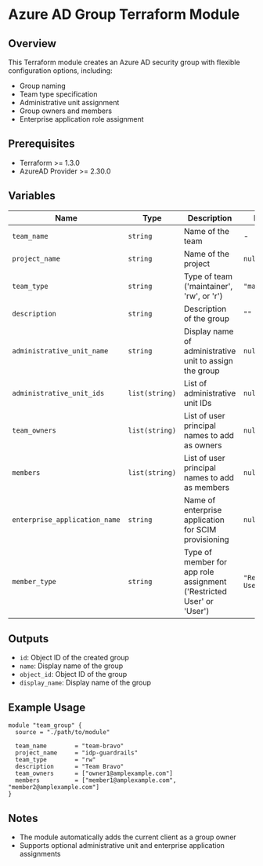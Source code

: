 # Azure AD Group Terraform Module

## Overview
This Terraform module creates an Azure AD security group with flexible configuration options, including:
- Group naming
- Team type specification
- Administrative unit assignment
- Group owners and members
- Enterprise application role assignment

## Prerequisites
- Terraform >= 1.3.0
- AzureAD Provider >= 2.30.0

## Variables

| Name | Type | Description | Default | Required |
|------|------|-------------|---------|:--------:|
| `team_name` | `string` | Name of the team | - | ✓ |
| `project_name` | `string` | Name of the project | `null` | ✗ |
| `team_type` | `string` | Type of team ('maintainer', 'rw', or 'r') | `"maintainer"` | ✗ |
| `description` | `string` | Description of the group | `""` | ✗ |
| `administrative_unit_name` | `string` | Display name of administrative unit to assign the group | `null` | ✗ |
| `administrative_unit_ids` | `list(string)` | List of administrative unit IDs | `null` | ✗ |
| `team_owners` | `list(string)` | List of user principal names to add as owners | `null` | ✗ |
| `members` | `list(string)` | List of user principal names to add as members | `null` | ✗ |
| `enterprise_application_name` | `string` | Name of enterprise application for SCIM provisioning | `null` | ✗ |
| `member_type` | `string` | Type of member for app role assignment ('Restricted User' or 'User') | `"Restricted User"` | ✗ |

## Outputs
- `id`: Object ID of the created group
- `name`: Display name of the group
- `object_id`: Object ID of the group
- `display_name`: Display name of the group

## Example Usage
```hcl
module "team_group" {
  source = "./path/to/module"

  team_name        = "team-bravo"
  project_name     = "idp-guardrails"
  team_type        = "rw"
  description      = "Team Bravo"
  team_owners      = ["owner1@amplexample.com"]
  members          = ["member1@amplexample.com", "member2@amplexample.com"]
}
```

## Notes
- The module automatically adds the current client as a group owner
- Supports optional administrative unit and enterprise application assignments